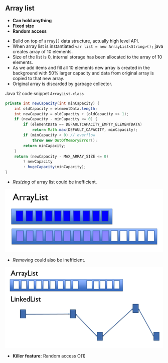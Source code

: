 ## Array list

* **Can hold anything**
* **Fixed size**
* **Random access**

- Build on top of `array[]` data structure, actually high level API.  
- When array list is instantiated `var list = new ArrayList<String>();` 
java creates array of 10 elements.   
- Size of the list is 0, internal storage has been allocated to the array 
of 10 elements. 
- As we add items and fill all 10 elements new array is created in the 
background with 50% larger capacity and data from original array is 
copied to that new array. 
- Original array is discarded by garbage collector.

Java 12 code snippet `ArrayList.class`
```java
private int newCapacity(int minCapacity) {
    int oldCapacity = elementData.length;
    int newCapacity = oldCapacity + (oldCapacity >> 1); 
    if (newCapacity - minCapacity <= 0) {
        if (elementData == DEFAULTCAPACITY_EMPTY_ELEMENTDATA)
            return Math.max(DEFAULT_CAPACITY, minCapacity);
        if (minCapacity < 0) // overflow
            throw new OutOfMemoryError();
        return minCapacity;
    }
    return (newCapacity - MAX_ARRAY_SIZE <= 0)
        ? newCapacity
        : hugeCapacity(minCapacity);
}
```

- *Resizing* of array list could be inefficient.
  
![array list resizing](../images/array-list.png)

- *Removing* could also be inefficient.

![array list removing](../images/array-list-shifting-after-remove.png)

- **Killer feature:** Random access O(1)
